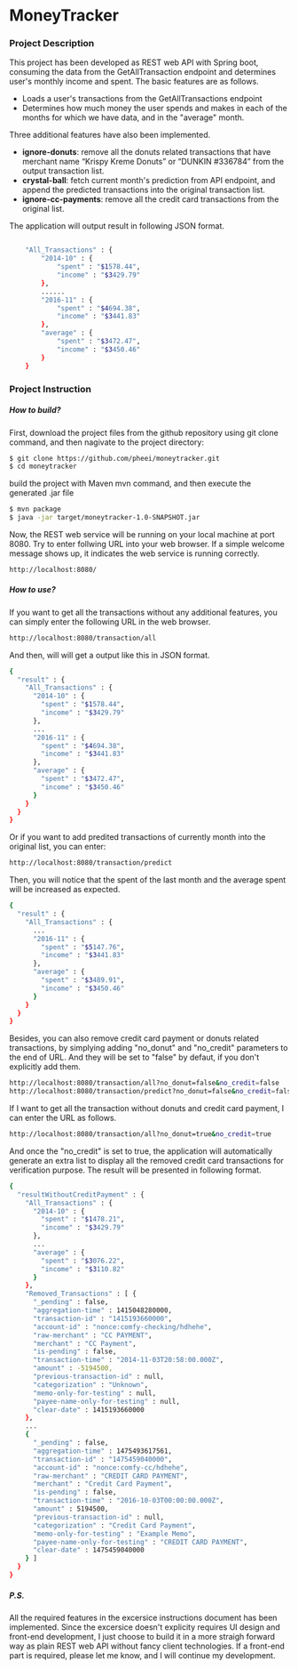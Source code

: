 # MoneyTracker
### Project Description
This project has been developed as REST web API with Spring boot, consuming the data from the GetAllTransaction endpoint and determines user's monthly income and spent. The basic features are as follows.

  - Loads a user's transactions from the GetAllTransactions endpoint
  - Determines how much money the user spends and makes in each of the months for which we have data, and in the "average" month.

Three additional features have also been implemented.

  - **ignore-donuts**: remove all the donuts related transactions that have merchant name “Krispy Kreme Donuts” or “DUNKIN #336784” from the output transaction list.
  - **crystal-ball**: fetch current month's prediction from API endpoint, and append the predicted transactions into the original transaction list.
  - **ignore-cc-payments**: remove all the credit card transactions from the original list.

The application will output result in following JSON format.
```sh

    "All_Transactions" : {
        "2014-10" : {
            "spent" : "$1578.44",
            "income" : "$3429.79"
        },
        ......
        "2016-11" : {
            "spent" : "$4694.38",
            "income" : "$3441.83"
        },
        "average" : {
            "spent" : "$3472.47",
            "income" : "$3450.46"
        }
    }
```
### Project Instruction
##### How to build?
First, download the project files from the github repository using git clone command, and then nagivate to the project directory:
```sh
$ git clone https://github.com/pheei/moneytracker.git
$ cd moneytracker
```
build the project with Maven mvn command, and then execute the generated .jar file
```sh
$ mvn package
$ java -jar target/moneytracker-1.0-SNAPSHOT.jar
```
Now, the REST web service will be running on your local machine at port 8080. Try to enter follwing URL into your web browser. If a simple welcome message shows up, it indicates the web service is running correctly.
```sh
http://localhost:8080/
```
##### How to use?
If you want to get all the transactions without any additional features, you can simply enter the following URL in the web browser.
```sh
http://localhost:8080/transaction/all
```
And then, will will get a output like this in JSON format.
```sh
{
  "result" : {
    "All_Transactions" : {
      "2014-10" : {
        "spent" : "$1578.44",
        "income" : "$3429.79"
      },
      ...
      "2016-11" : {
        "spent" : "$4694.38",
        "income" : "$3441.83"
      },
      "average" : {
        "spent" : "$3472.47",
        "income" : "$3450.46"
      }
    }
  }
}
```
Or if you want to add predited transactions of currently month into the original list, you can enter:
```sh
http://localhost:8080/transaction/predict
```
Then, you will notice that the spent of the last month and the average spent will be increased as expected.
```sh
{
  "result" : {
    "All_Transactions" : {
      ...
      "2016-11" : {
        "spent" : "$5147.76",
        "income" : "$3441.83"
      },
      "average" : {
        "spent" : "$3489.91",
        "income" : "$3450.46"
      }
    }
  }
}
```
Besides, you can also remove credit card payment or donuts related transactions, by simplying adding "no_donut" and "no_credit" parameters to the end of URL. And they will be set to "false" by defaut, if you don't explicitly add them.
```sh
http://localhost:8080/transaction/all?no_donut=false&no_credit=false
http://localhost:8080/transaction/predict?no_donut=false&no_credit=false
```
If I want to get all the transaction without donuts and credit card payment, I can enter the URL as follows.
```sh
http://localhost:8080/transaction/all?no_donut=true&no_credit=true
```
And once the "no_credit" is set to true, the application will automatically generate an extra list to display all the removed credit card transactions for verification purpose. The result will be presented in following format.
```sh
{
  "resultWithoutCreditPayment" : {
    "All_Transactions" : {
      "2014-10" : {
        "spent" : "$1478.21",
        "income" : "$3429.79"
      },
      ...
      "average" : {
        "spent" : "$3076.22",
        "income" : "$3110.82"
      }
    },
    "Removed_Transactions" : [ {
      "_pending" : false,
      "aggregation-time" : 1415048280000,
      "transaction-id" : "1415193660000",
      "account-id" : "nonce:comfy-checking/hdhehe",
      "raw-merchant" : "CC PAYMENT",
      "merchant" : "CC Payment",
      "is-pending" : false,
      "transaction-time" : "2014-11-03T20:58:00.000Z",
      "amount" : -5194500,
      "previous-transaction-id" : null,
      "categorization" : "Unknown",
      "memo-only-for-testing" : null,
      "payee-name-only-for-testing" : null,
      "clear-date" : 1415193660000
    }, 
    ...
    {
      "_pending" : false,
      "aggregation-time" : 1475493617561,
      "transaction-id" : "1475459040000",
      "account-id" : "nonce:comfy-cc/hdhehe",
      "raw-merchant" : "CREDIT CARD PAYMENT",
      "merchant" : "Credit Card Payment",
      "is-pending" : false,
      "transaction-time" : "2016-10-03T00:00:00.000Z",
      "amount" : 5194500,
      "previous-transaction-id" : null,
      "categorization" : "Credit Card Payment",
      "memo-only-for-testing" : "Example Memo",
      "payee-name-only-for-testing" : "CREDIT CARD PAYMENT",
      "clear-date" : 1475459040000
    } ]
  }
}
```

##### P.S.
All the required features in the excersice instructions document has been implemented. Since the excersice doesn't explicity requires UI design and front-end development, I just choose to build it in a more straigh forward way as plain REST web API without fancy client technologies. If a front-end part is required, please let me know, and I will continue my development.